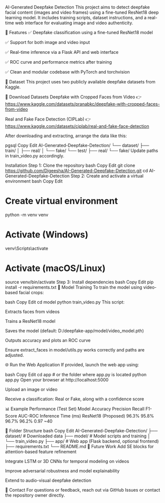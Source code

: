 AI-Generated Deepfake Detection
This project aims to detect deepfake facial content (images and video frames) using a fine-tuned ResNet18 deep learning model. It includes training scripts, dataset instructions, and a real-time web interface for evaluating image and video authenticity.

📌 Features
✅ Deepfake classification using a fine-tuned ResNet18 model

✅ Support for both image and video input

✅ Real-time inference via a Flask API and web interface

✅ ROC curve and performance metrics after training

✅ Clean and modular codebase with PyTorch and torchvision

📁 Dataset
This project uses two publicly available deepfake datasets from Kaggle.

🔗 Download Datasets
Deepfake with Cropped Faces from Video
👉 https://www.kaggle.com/datasets/pranabkc/deepfake-with-cropped-faces-from-video

Real and Fake Face Detection (CIPLab)
👉 https://www.kaggle.com/datasets/ciplab/real-and-fake-face-detection

After downloading and extracting, arrange the data like this:

pgsql
Copy
Edit
AI-Generated-Deepfake-Detection/
└── dataset/
    ├── train/
    │   ├── real/
    │   └── fake/
    └── test/
        ├── real/
        └── fake/
Update paths in train_video.py accordingly.

 Installation
Step 1: Clone the repository
bash
Copy
Edit
git clone https://github.com/Digeesha/AI-Generated-Deepfake-Detection.git
cd AI-Generated-Deepfake-Detection
Step 2: Create and activate a virtual environment
bash
Copy
Edit
# Create virtual environment
python -m venv venv

# Activate (Windows)
venv\Scripts\activate

# Activate (macOS/Linux)
source venv/bin/activate
Step 3: Install dependencies
bash
Copy
Edit
pip install -r requirements.txt
🧠 Model Training
To train the model using video-based facial crops:

bash
Copy
Edit
cd model
python train_video.py
This script:

Extracts faces from videos

Trains a ResNet18 model

Saves the model (default: D:/deepfake-app/model/video_model.pth)

Outputs accuracy and plots an ROC curve

Ensure extract_faces in model/utils.py works correctly and paths are adjusted.

🌐 Run the Web Application
If provided, launch the web app using:

bash
Copy
Edit
cd app  # or the folder where app.py is located
python app.py
Open your browser at http://localhost:5000

Upload an image or video

Receive a classification: Real or Fake, along with a confidence score

📊 Example Performance (Test Set)
Model	Accuracy	Precision	Recall	F1-Score	AUC-ROC	Inference Time (ms)
ResNet18 (Proposed)	96.3%	95.8%	96.7%	96.2%	0.97	~40

📂 Folder Structure
bash
Copy
Edit
AI-Generated-Deepfake-Detection/
├── dataset/           # Downloaded data
├── model/             # Model scripts and training
│   └── train_video.py
├── app/               # Web app (Flask backend, optional frontend)
├── requirements.txt
└── README.md
📌 Future Work
Add SE blocks for attention-based feature refinement

Integrate LSTM or 3D CNNs for temporal modeling on videos

Improve adversarial robustness and model explainability

Extend to audio-visual deepfake detection

📧 Contact
For questions or feedback, reach out via GitHub Issues or contact the repository owner directly.

